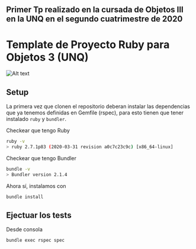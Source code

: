## Primer Tp realizado en la cursada de Objetos III en la UNQ en el segundo cuatrimestre de 2020

# Template de Proyecto Ruby para Objetos 3 (UNQ)

![Alt text](https://i.redd.it/0lfad3e7x4o51.png) 


## Setup

La primera vez que clonen el repositorio deberan instalar las dependencias que ya tenemos definidas en Gemfile (rspec), para esto tienen que tener instalado `ruby` y `bundler`.

Checkear que tengo Ruby

```bash
ruby -v
> ruby 2.7.1p83 (2020-03-31 revision a0c7c23c9c) [x86_64-linux]
```

Checkear que tengo Bundler

```bash
bundle -v
> Bundler version 2.1.4
```

Ahora sí, instalamos con

```bash
bundle install
```

## Ejectuar los tests

Desde consola

```bash
bundle exec rspec spec
```

